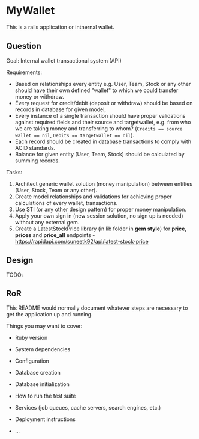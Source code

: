 # MyWallet

This is a rails application or intnernal wallet.

## Question

Goal: Internal wallet transactional system (API)

Requirements:

* Based on relationships every entity e.g. User, Team, Stock or any other should
have their own defined "wallet" to which we could transfer money or withdraw.
* Every request for credit/debit (deposit or withdraw) should be based on records in
database for given model,
* Every instance of a single transaction should have proper validations against
required fields and their source and targetwallet, e.g. from who we are taking money
and transferring to whom? (`Credits == source wallet == nil`,
`Debits == targetwallet == nil`).
* Each record should be created in database transactions to comply with ACID
standards.
* Balance for given entity (User, Team, Stock) should be calculated by summing
records.

Tasks:

1. Architect generic wallet solution (money manipulation) between entities (User,
Stock, Team or any other).
2. Create model relationships and validations for achieving proper calculations of every
wallet, transactions.
3. Use STI (or any other design pattern) for proper money manipulation.
4. Apply your own sign in (new session solution, no sign up is needed) without any external
gem.
5. Create a LatestStockPrice library (in lib folder in **gem style**) for **price**, **prices** and
**price_all** endpoints - https://rapidapi.com/suneetk92/api/latest-stock-price

## Design

TODO:

## RoR

This README would normally document whatever steps are necessary to get the
application up and running.

Things you may want to cover:

* Ruby version

* System dependencies

* Configuration

* Database creation

* Database initialization

* How to run the test suite

* Services (job queues, cache servers, search engines, etc.)

* Deployment instructions

* ...
